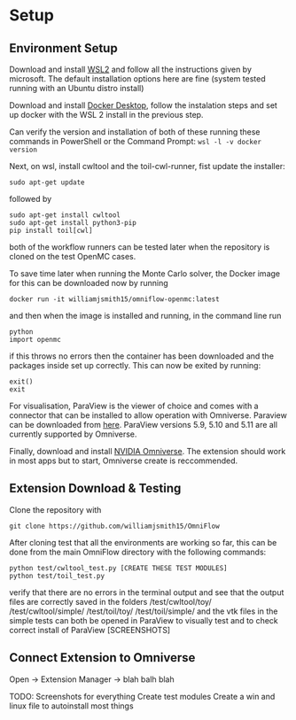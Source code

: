 
# Setup

## Environment Setup

Download and install [WSL2](https://learn.microsoft.com/en-us/windows/wsl/install) and follow all the instructions given by microsoft. The default installation options here are fine (system tested running with an Ubuntu distro install)

Download and install [Docker Desktop](https://docs.docker.com/desktop/install/windows-install/), follow the instalation steps and set up docker with the WSL 2 install in the previous step.

Can verify the version and installation of both of these running these commands in PowerShell or the Command Prompt:
``
wsl -l -v
docker version
``

Next, on wsl, install cwltool and the toil-cwl-runner, fist update the installer:
```
sudo apt-get update
```
followed by
```
sudo apt-get install cwltool
sudo apt-get install python3-pip
pip install toil[cwl]
```
both of the workflow runners can be tested later when the repository is cloned on the test OpenMC cases.


To save time later when running the Monte Carlo solver, the Docker image for this can be downloaded now by running
```
docker run -it williamjsmith15/omniflow-openmc:latest
```
and then when the image is installed and running, in the command line run
```
python
import openmc
```
if this throws no errors then the container has been downloaded and the packages inside set up correctly. This can now be exited by running:
```
exit()
exit
```

For visualisation, ParaView is the viewer of choice and comes with a connector that can be installed to allow operation with Omniverse. Paraview can be downloaded from [here](paraview.org/download/). ParaView versions 5.9, 5.10 and 5.11 are all currently supported by Omniverse.

Finally, download and install [NVIDIA Omniverse](https://www.nvidia.com/en-sg/omniverse/download/). The extension should work in most apps but to start, Omniverse create is reccommended.

## Extension Download & Testing

Clone the repository with
```
git clone https://github.com/williamjsmith15/OmniFlow
```

After cloning test that all the environments are working so far, this can be done from the main OmniFlow directory with the following commands:
```
python test/cwltool_test.py [CREATE THESE TEST MODULES]
python test/toil_test.py
```
verify that there are no errors in the terminal output and see that the output files are correctly saved in the folders /test/cwltool/toy/ /test/cwltool/simple/ /test/toil/toy/ /test/toil/simple/ and the vtk files in the simple tests can both be opened in ParaView to visually test and to check correct install of ParaView [SCREENSHOTS]


## Connect Extension to Omniverse

Open -> Extension Manager -> blah balh blah

TODO:
    Screenshots for everything
    Create test modules
    Create a win and linux file to autoinstall most things